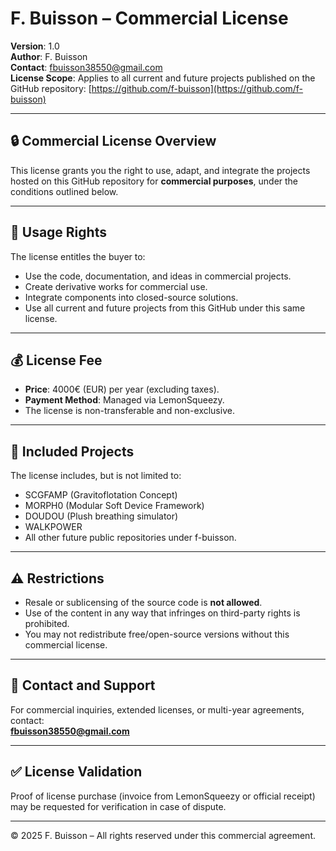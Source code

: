 # F. Buisson – Commercial License

**Version**: 1.0  
**Author**: F. Buisson  
**Contact**: fbuisson38550@gmail.com  
**License Scope**: Applies to all current and future projects published on the GitHub repository: [https://github.com/f-buisson](https://github.com/f-buisson)

---

## 🔒 Commercial License Overview

This license grants you the right to use, adapt, and integrate the projects hosted on this GitHub repository for **commercial purposes**, under the conditions outlined below.

---

## 💼 Usage Rights

The license entitles the buyer to:

- Use the code, documentation, and ideas in commercial projects.
- Create derivative works for commercial use.
- Integrate components into closed-source solutions.
- Use all current and future projects from this GitHub under this same license.

---

## 💰 License Fee

- **Price**: 4000€ (EUR) per year (excluding taxes).
- **Payment Method**: Managed via LemonSqueezy.
- The license is non-transferable and non-exclusive.

---

## 📄 Included Projects

The license includes, but is not limited to:

- SCGFAMP (Gravitoflotation Concept)
- MORPH0 (Modular Soft Device Framework)
- DOUDOU (Plush breathing simulator)
- WALKPOWER
- All other future public repositories under f-buisson.

---

## ⚠️ Restrictions

- Resale or sublicensing of the source code is **not allowed**.
- Use of the content in any way that infringes on third-party rights is prohibited.
- You may not redistribute free/open-source versions without this commercial license.

---

## 📧 Contact and Support

For commercial inquiries, extended licenses, or multi-year agreements, contact:  
**fbuisson38550@gmail.com**

---

## ✅ License Validation

Proof of license purchase (invoice from LemonSqueezy or official receipt) may be requested for verification in case of dispute.

---

© 2025 F. Buisson – All rights reserved under this commercial agreement.

